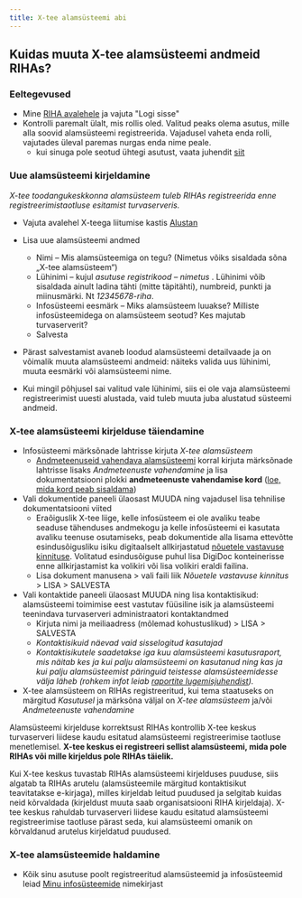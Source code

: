 ```yaml
---
title: X-tee alamsüsteemi abi
---
```


## Kuidas muuta X-tee alamsüsteemi andmeid RIHAs?

### Eeltegevused

- Mine [RIHA avalehele](https://www.riha.ee/) ja vajuta "Logi sisse"
- Kontrolli paremalt ülalt, mis rollis oled. Valitud peaks olema asutus, mille alla soovid alamsüsteemi registreerida. Vajadusel vaheta enda rolli, vajutades üleval paremas nurgas enda nime peale.
  - kui sinuga pole seotud ühtegi asutust, vaata juhendit [siit](/RIHA-oigused-haldamine) 

### Uue alamsüsteemi kirjeldamine
*X-tee toodangukeskkonna alamsüsteem tuleb RIHAs registreerida enne registreerimistaotluse esitamist turvaserveris.*

- Vajuta avalehel X-teega liitumise kastis [Alustan](https://www.riha.ee/Kirjelda/Uus)
- Lisa uue alamsüsteemi andmed
  - Nimi – Mis alamsüsteemiga on tegu? (Nimetus võiks sisaldada sõna „X-tee alamsüsteem“)
  - Lühinimi – kujul *_asutuse registrikood – nimetus_* . Lühinimi võib sisaldada ainult ladina tähti (mitte täpitähti), numbreid, punkti ja miinusmärki. Nt *12345678-riha*.
  - Infosüsteemi eesmärk – Miks alamsüsteem luuakse? Milliste infosüsteemidega on alamsüsteem seotud? Kes majutab turvaserverit?
  - Salvesta

- Pärast salvestamist avaneb loodud alamsüsteemi detailvaade ja on võimalik muuta alamsüsteemi andmeid: näiteks valida uus lühinimi, muuta eesmärki või alamsüsteemi nime.
- Kui mingil põhjusel sai valitud vale lühinimi, siis ei ole vaja alamsüsteemi registreerimist uuesti alustada, vaid tuleb muuta juba alustatud süsteemi andmeid.

### X-tee alamsüsteemi kirjelduse täiendamine

- Infosüsteemi märksõnade lahtrisse kirjuta *X-tee alamsüsteem*
  - [Andmeteenuseid vahendava alamsüsteemi](https://moodle.ria.ee/mod/page/view.php?id=382) korral kirjuta märksõnade lahtrisse lisaks *Andmeteenuste vahendamine* ja lisa dokumentatsiooni plokki **andmeteenuste vahendamise kord** ([loe, mida kord peab sisaldama](https://www.riigiteataja.ee/akt/127092016004#para13lg2))
- Vali dokumentide paneeli ülaosast MUUDA ning vajadusel lisa tehnilise dokumentatsiooni viited
  - Eraõiguslik X-tee liige, kelle infosüsteem ei ole avaliku teabe seaduse tähenduses andmekogu ja kelle infosüsteemi ei kasutata avaliku teenuse osutamiseks, peab dokumentide alla lisama ettevõtte esindusõigusliku isiku digitaalselt allkirjastatud [nõuetele vastavuse kinnituse](https://github.com/e-gov/RIHA-Help/raw/master/docs/xtee_nouetele_vastavus_kinnitus.pdf). Volitatud esindusõiguse puhul lisa DigiDoc konteinerisse enne allkirjastamist ka volikiri või lisa volikiri eraldi failina.
  - Lisa dokument manusena > vali faili liik _Nõuetele vastavuse kinnitus_ > LISA > SALVESTA
- Vali kontaktide paneeli ülaosast MUUDA ning lisa kontaktisikud: alamsüsteemi toimimise eest vastutav füüsiline isik ja alamsüsteemi teenindava turvaserveri administraatori kontaktandmed
  - Kirjuta nimi ja meiliaadress (mõlemad kohustuslikud) > LISA > SALVESTA
  - _Kontaktisikuid näevad vaid sisselogitud kasutajad_
  - _Kontaktisikutele saadetakse iga kuu alamsüsteemi kasutusraport, mis näitab kes ja kui palju alamsüsteemi on kasutanud ning kas ja kui palju alamsüsteemist päringuid teistesse alamsüsteemidesse välja läheb (rohkem infot leiab [raportite lugemisjuhendist](https://github.com/ria-ee/X-Road-opmonitor/blob/master/docs/user_guide/ug_reports_et.md))._
- X-tee alamsüsteem on RIHAs registreeritud, kui tema staatuseks on märgitud *Kasutusel* ja märksõna väljal on *X-tee alamsüsteem* ja/või *Andmeteenuste vahendamine*

Alamsüsteemi kirjelduse korrektsust RIHAs kontrollib X-tee keskus turvaserveri liidese kaudu esitatud alamsüsteemi registreerimise taotluse menetlemisel. **X-tee keskus ei registreeri sellist alamsüsteemi, mida pole RIHAs või mille kirjeldus pole RIHAs täielik.**

Kui X-tee keskus tuvastab RIHAs alamsüsteemi kirjelduses puuduse, siis algatab ta RIHAs arutelu (alamsüsteemile märgitud kontaktisikut teavitatakse e-kirjaga), milles kirjeldab leitud puudused ja selgitab kuidas neid kõrvaldada (kirjeldust muuta saab organisatsiooni RIHA kirjeldaja). X-tee keskus rahuldab turvaserveri liidese kaudu esitatud alamsüsteemi registreerimise taotluse pärast seda, kui alamsüsteemi omanik on kõrvaldanud arutelus kirjeldatud puudused.

### X-tee alamsüsteemide haldamine

- Kõik sinu asutuse poolt registreeritud alamsüsteemid ja infosüsteemid leiad [Minu infosüsteemide](https://www.riha.ee/Kirjelda) nimekirjast

